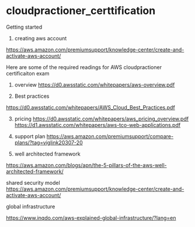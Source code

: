 # cloudpractioner_certtification

Getting started 
1. creating aws account

https://aws.amazon.com/premiumsupport/knowledge-center/create-and-activate-aws-account/


Here are some of the required readings for AWS cloudpractioner certificaiton exam

1. overview
https://d0.awsstatic.com/whitepapers/aws-overview.pdf

2. Best practices

https://d0.awsstatic.com/whitepapers/AWS_Cloud_Best_Practices.pdf

3. pricing
https://d0.awsstatic.com/whitepapers/aws_pricing_overview.pdf
https://d1.awsstatic.com/whitepapers/aws-tco-web-applications.pdf


4. support plan
https://aws.amazon.com/premiumsupport/compare-plans/?tag=viglink20307-20

5. well architected framework

https://aws.amazon.com/blogs/apn/the-5-pillars-of-the-aws-well-architected-framework/


shared security model
https://aws.amazon.com/premiumsupport/knowledge-center/create-and-activate-aws-account/


global infrastructure

https://www.inqdo.com/aws-explained-global-infrastructure/?lang=en
